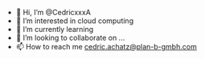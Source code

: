 - 👋 Hi, I’m @CedricxxxA
- 👀 I’m interested in cloud computing
- 🌱 I’m currently learning
- 💞️ I’m looking to collaborate on ...
- 📫 How to reach me cedric.achatz@plan-b-gmbh.com

<!---
CedricxxxA/CedricxxxA is a ✨ special ✨ repository because its `README.md` (this file) appears on your GitHub profile.
You can click the Preview link to take a look at your changes.
--->
